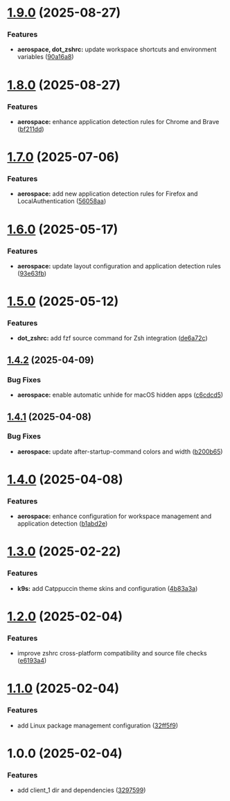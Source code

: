 # [1.9.0](https://github.com/pmpaulino/dotfiles/compare/v1.8.0...v1.9.0) (2025-08-27)


### Features

* **aerospace, dot_zshrc:** update workspace shortcuts and environment variables ([90a16a8](https://github.com/pmpaulino/dotfiles/commit/90a16a83d7d1ab1a176e9bffd8c759265cbde0d3))

# [1.8.0](https://github.com/pmpaulino/dotfiles/compare/v1.7.0...v1.8.0) (2025-08-27)


### Features

* **aerospace:** enhance application detection rules for Chrome and Brave ([bf211dd](https://github.com/pmpaulino/dotfiles/commit/bf211dd0f21009dd55a892cd3b82271364bee7ab))

# [1.7.0](https://github.com/pmpaulino/dotfiles/compare/v1.6.0...v1.7.0) (2025-07-06)


### Features

* **aerospace:** add new application detection rules for Firefox and LocalAuthentication ([56058aa](https://github.com/pmpaulino/dotfiles/commit/56058aaea4998ac47276a83a41814160a9a85f30))

# [1.6.0](https://github.com/pmpaulino/dotfiles/compare/v1.5.0...v1.6.0) (2025-05-17)


### Features

* **aerospace:** update layout configuration and application detection rules ([93e63fb](https://github.com/pmpaulino/dotfiles/commit/93e63fbe0ad2afaf38239e521daf1dc86953c696))

# [1.5.0](https://github.com/pmpaulino/dotfiles/compare/v1.4.2...v1.5.0) (2025-05-12)


### Features

* **dot_zshrc:** add fzf source command for Zsh integration ([de6a72c](https://github.com/pmpaulino/dotfiles/commit/de6a72cd7a159208b1c83cef6093430f6cd859ad))

## [1.4.2](https://github.com/pmpaulino/dotfiles/compare/v1.4.1...v1.4.2) (2025-04-09)


### Bug Fixes

* **aerospace:** enable automatic unhide for macOS hidden apps ([c6cdcd5](https://github.com/pmpaulino/dotfiles/commit/c6cdcd5e7c327b13b1cd2012f4d034724a308e62))

## [1.4.1](https://github.com/pmpaulino/dotfiles/compare/v1.4.0...v1.4.1) (2025-04-08)


### Bug Fixes

* **aerospace:** update after-startup-command colors and width ([b200b65](https://github.com/pmpaulino/dotfiles/commit/b200b6558fd036981ed8e92704534f58b06bc37b))

# [1.4.0](https://github.com/pmpaulino/dotfiles/compare/v1.3.0...v1.4.0) (2025-04-08)


### Features

* **aerospace:** enhance configuration for workspace management and application detection ([b1abd2e](https://github.com/pmpaulino/dotfiles/commit/b1abd2e05549bc9ed3bf39476d82b298845aae5f))

# [1.3.0](https://github.com/pmpaulino/dotfiles/compare/v1.2.0...v1.3.0) (2025-02-22)


### Features

* **k9s:** add Catppuccin theme skins and configuration ([4b83a3a](https://github.com/pmpaulino/dotfiles/commit/4b83a3acc7e86c9001f9498a16080a329ad0d23a))

# [1.2.0](https://github.com/pmpaulino/dotfiles/compare/v1.1.0...v1.2.0) (2025-02-04)


### Features

* improve zshrc cross-platform compatibility and source file checks ([e6193a4](https://github.com/pmpaulino/dotfiles/commit/e6193a4ad74ff79514d87fec6190cc2bc677eff4))

# [1.1.0](https://github.com/pmpaulino/dotfiles/compare/v1.0.0...v1.1.0) (2025-02-04)


### Features

* add Linux package management configuration ([32ff5f9](https://github.com/pmpaulino/dotfiles/commit/32ff5f9c234be2976fdcbd151b11cbd70647f646))

# 1.0.0 (2025-02-04)


### Features

* add client_1 dir and dependencies ([3297599](https://github.com/pmpaulino/dotfiles/commit/3297599115ca1589212603fdbdc91a3c12b5a803))
